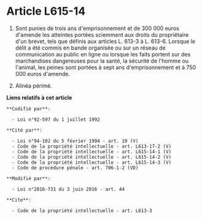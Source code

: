 # Article L615-14

1. Sont punies de trois ans d'emprisonnement et de 300 000 euros d'amende les atteintes portées sciemment aux droits du
propriétaire d'un brevet, tels que définis aux articles L. 613-3 à L. 613-6. Lorsque le délit a été commis en bande organisée
ou sur un réseau de communication au public en ligne ou lorsque les faits portent sur des marchandises dangereuses pour la
santé, la sécurité de l'homme ou l'animal, les peines sont portées à            sept ans d'emprisonnement et à 750 000 euros
d'amende. 

2. Alinéa périmé.

**Liens relatifs à cet article**

	**Codifié par**:

	  - Loi n°92-597 du 1 juillet 1992

	**Cité par**:

	  - Loi n°94-102 du 5 février 1994 - art. 19 (V)
	  - Code de la propriété intellectuelle - art. L613-17-2 (V)
	  - Code de la propriété intellectuelle - art. L615-14-1 (V)
	  - Code de la propriété intellectuelle - art. L615-14-2 (V)
	  - Code de la propriété intellectuelle - art. L615-14-3 (V)
	  - Code de procédure pénale - art. 706-1-2 (VD)

	**Modifié par**:

	  - Loi n°2016-731 du 3 juin 2016 - art. 44

	**Cite**:

	  - Code de la propriété intellectuelle - art. L613-3
